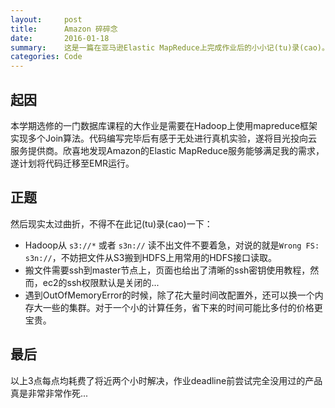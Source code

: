 ```yaml
---
layout:     post
title:      Amazon 碎碎念
date:       2016-01-18
summary:    这是一篇在亚马逊Elastic MapReduce上完成作业后的小小记(tu)录(cao)。
categories: Code
---
```



## 起因 ##
本学期选修的一门数据库课程的大作业是需要在Hadoop上使用mapreduce框架实现多个Join算法。代码编写完毕后有感于无处进行真机实验，遂将目光投向云服务提供商。欣喜地发现Amazon的Elastic MapReduce服务能够满足我的需求，遂计划将代码迁移至EMR运行。

## 正题 ##
然后现实太过曲折，不得不在此记(tu)录(cao)一下：

* Hadoop从 `s3://*` 或者 `s3n://` 读不出文件不要着急，对说的就是`Wrong FS: s3n://`，不妨把文件从S3搬到HDFS上用常用的HDFS接口读取。
* 搬文件需要ssh到master节点上，页面也给出了清晰的ssh密钥使用教程，然而，ec2的ssh权限默认是关闭的...
* 遇到OutOfMemoryError的时候，除了花大量时间改配置外，还可以换一个内存大一些的集群。对于一个小的计算任务，省下来的时间可能比多付的价格更宝贵。


## 最后
以上3点每点均耗费了将近两个小时解决，作业deadline前尝试完全没用过的产品真是非常非常作死...